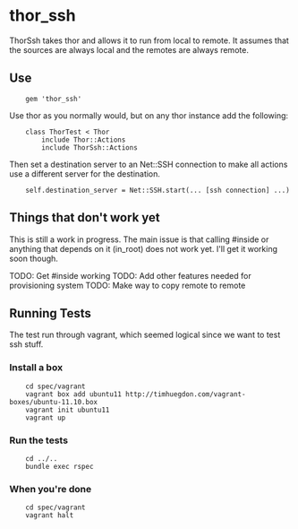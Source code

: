 # thor_ssh

ThorSsh takes thor and allows it to run from local to remote.
It assumes that the sources are always local and the remotes
are always remote.

## Use
		gem 'thor_ssh'

Use thor as you normally would, but on any thor instance add the following:

		class ThorTest < Thor
			include Thor::Actions
			include ThorSsh::Actions

Then set a destination server to an Net::SSH connection to make all actions use a different server for the destination.

		self.destination_server = Net::SSH.start(... [ssh connection] ...)

## Things that don't work yet

This is still a work in progress.  The main issue is that calling #inside or anything that depends on it (in_root) does not work yet.  I'll get it working soon though.

TODO: Get #inside working
TODO: Add other features needed for provisioning system
TODO: Make way to copy remote to remote

## Running Tests
The test run through vagrant, which seemed logical since we want to test ssh stuff.

### Install a box
		cd spec/vagrant
		vagrant box add ubuntu11 http://timhuegdon.com/vagrant-boxes/ubuntu-11.10.box
		vagrant init ubuntu11
		vagrant up

### Run the tests
		cd ../..
		bundle exec rspec
		
### When you're done
		cd spec/vagrant
		vagrant halt